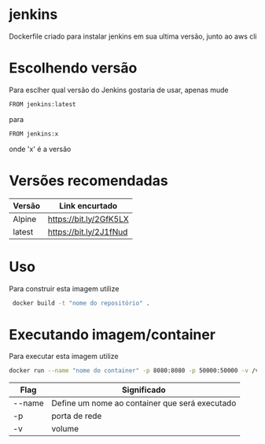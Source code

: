 # jenkins

Dockerfile criado para instalar jenkins em sua ultima versão, junto ao aws cli

# Escolhendo versão
Para esclher qual versão do Jenkins gostaria de usar, apenas mude 

```sh
FROM jenkins:latest
```

para

```sh
FROM jenkins:x
```

onde 'x' é a versão

# Versões recomendadas

| Versão | Link encurtado |
|--------|------|
| Alpine | https://bit.ly/2GfK5LX|
| latest | https://bit.ly/2J1fNud|

# Uso
Para construir esta imagem utilize

```sh
 docker build -t "nome do repositório" .
 ```

 # Executando imagem/container
 Para executar esta imagem utilize

 ```sh
 docker run --name "nome do container" -p 8080:8080 -p 50000:50000 -v /var/jenkins_home "NOME DA IMAGEM"
 ```
 
| Flag   | Significado |
|--------|-------------|
| --name | Define um nome ao container que será executado|
| -p     | porta de rede |
| -v     | volume

